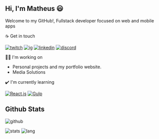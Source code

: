 
 
## Hi, I'm Matheus 😃

Welcome to my GitHub!, Fullstack developer focused on web and mobile apps


☕ Get in touch

[![twitch](https://img.shields.io/twitch/status/grizzyrp?style=for-the-badge)](https://twitch.tv/grizzyrp)
[![ig](https://img.shields.io/badge/-Instagram-red?style=for-the-badge&logo=instagram&logoColor=white)](https://instagram.com/matheuswells)
[![linkedin](https://img.shields.io/badge/-Linkedin-blue?style=for-the-badge&logo=linkedin&logoColor=white)](https://www.linkedin.com/in/matheuscoutinho-dev/)
[![discord](https://img.shields.io/badge/-Discord-grey?style=for-the-badge&logo=discord&logoColor=white)](https://discord.gg/EEPMtv8)



👩‍💻 I'm working on
 - Personal projects and my portfolio website. 
 - Media Solutions

✔️ I'm currently learning

[![React.js](https://img.shields.io/badge/-React.js-blue?style=for-the-badge&logo=react&logoColor=white)](https://reactjs.org) [![Gulp](https://img.shields.io/badge/-Gulp-red?style=for-the-badge&logo=gulp&logoColor=white)](https://gulpjs.com)

## Github Stats
 ![github](https://img.shields.io/github/followers/matheuswells?style=for-the-badge)
 
 ![stats](https://github-readme-stats.vercel.app/api?username=OdilonDamasceno&show_icons=true&theme=light)
 ![lang](https://github-readme-stats.vercel.app/api/top-langs/?username=OdilonDamasceno&layout=compact)
 
